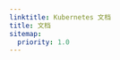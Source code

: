 ```yaml
---
linktitle: Kubernetes 文档
title: 文档
sitemap:
  priority: 1.0
---
```


<!--
linktitle: Kubernetes Documentation
title: Documentation
sitemap:
  priority: 1.0
-->
